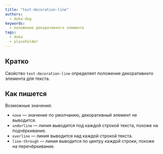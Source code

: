 ```yaml
---
title: "text-decoration-line"
authors:
  - doka-dog
keywords:
  - положение декоративного элемента
tags:
  - doka
  - placeholder
---
```


## Кратко

Свойство `text-decoration-line` определяет положение декоративного элемента для текста.

## Как пишется

Возможные значения:

- `none` — значение по умолчанию, декоративный элемент не выводится.
- `underline` — линия выводится под каждой строкой текста, похоже на подчёркивание.
- `overline` — линия выводится над каждой строкой текста.
- `line-through` — линия выводится по центру каждой строки, похоже на перечёркивание.
